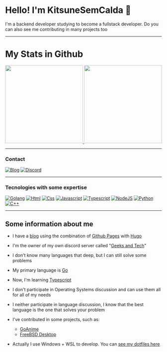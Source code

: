 # Hello! I'm KitsuneSemCalda 🦊

I'm a backend developer studying to become a fullstack developer. Do you can also see me contributing in many projects too

---

# My Stats in Github

<a href="https://github.com/anuraghazra/convoychat">
    <img height=250 src="https://github-readme-stats.vercel.app/api?username=KitsuneSemCalda&show=reviews,discussions_started,discussions_answered,prs_merged,prs_merged_percentage&show_icons=true&theme=chartreuse-dark"/>
</a>
<a href="https://github.com/anuraghazra/github-readme-stats">
    <img height=250 src="https://github-readme-stats.vercel.app/api/top-langs/?username=KitsuneSemCalda&layout=donut&langs_count=32&show_icons=true&theme=chartreuse-dark"/>
</a>

---

### Contact

[![Blog](https://img.shields.io/badge/RSS-FFA500?style=for-the-badge&logo=rss&logoColor=white)](https://foxtechworld.github.io/posts/index.xml)
[![Discord](https://img.shields.io/badge/Discord-7289DA?style=for-the-badge&logo=discord&logoColor=white)](https://discord.gg/uRMD4FCKzt)

---

### Tecnologies with some expertise

[![Golang](https://img.shields.io/badge/Go-00ADD8?style=for-the-badge&logo=go&logoColor=white)](<https://pt.wikipedia.org/wiki/Go_(linguagem_de_programa%C3%A7%C3%A3o)>)
[![Html](https://img.shields.io/badge/HTML5-E34F26?style=for-the-badge&logo=html5&logoColor=white)](https://pt.wikipedia.org/wiki/HTML5)
[![Css](https://img.shields.io/badge/CSS3-1572B6?style=for-the-badge&logo=css3&logoColor=white)](https://pt.wikipedia.org/wiki/CSS3)
[![Javascript](https://img.shields.io/badge/JavaScript-F7DF1E?style=for-the-badge&logo=javascript&logoColor=black)](https://pt.wikipedia.org/wiki/JavaScript)
[![Typescript](https://img.shields.io/badge/TypeScript-007ACC?style=for-the-badge&logo=typescript&logoColor=white)](https://pt.wikipedia.org/wiki/TypeScript)
[![NodeJS](https://img.shields.io/badge/Node.js-43853D?style=for-the-badge&logo=node.js&logoColor=white)](https://pt.wikipedia.org/wiki/Node.js)
[![Python](https://img.shields.io/badge/Python-14354C?style=for-the-badge&logo=python&logoColor=white)](https://pt.wikipedia.org/wiki/Python)
[![C++](https://img.shields.io/badge/C%2B%2B-00599C?style=for-the-badge&logo=c%2B%2B&logoColor=white)](https://pt.wikipedia.org/wiki/C%2B%2B)

---

## Some information about me

- I have a [blog](https://foxtechworld.github.io) using the combination of [Github Pages](https://pages.github.com/) with [Hugo](https://gohugo.io/)

- I'm the owner of my own discord server called "[Geeks and Tech](https://discord.gg/WTMr49Nfp5)"

- I don't know many languages that deep, but I can still solve some problems

- My primary language is [Go](<https://pt.wikipedia.org/wiki/Go_(linguagem_de_programa%C3%A7%C3%A3o)>)

- Now, I'm learning [Typescript](https://pt.wikipedia.org/wiki/TypeScript)

- I don't participate in Operating Systems discussion and can use them all for all of my needs

- I neither participate in language discussion, I know that the best language is the one that solves your problem

- I've contributed in some projects, such as:

  - [GoAnime](https://github.com/alvarorichard/GoAnime)
  - [FreeBSD Desktop](https://github.com/mbnunes/freebsd_desktop)

- Actually I use Windows + WSL to develop. You can [see my dotfiles here](https://github.com/KitsuneSemCalda/dotfiles)
